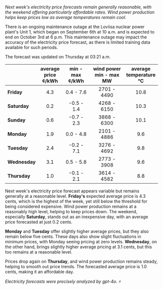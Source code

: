 *Next week's electricity price forecasts remain generally reasonable, with the weekend offering particularly affordable rates. Wind power production helps keep prices low as average temperatures remain cool.*

There is an ongoing maintenance outage at the Loviisa nuclear power plant's Unit 1, which began on September 6th at 10 a.m. and is expected to end on October 3rd at 6 p.m. This maintenance outage may impact the accuracy of the electricity price forecast, as there is limited training data available for such periods.

The forecast was updated on Thursday at 03:21 a.m.

|            | average<br>price<br>¢/kWh | min - max<br>¢/kWh | wind power<br>min - max<br>MW | average<br>temperature<br>°C |
|:-------------|:----------------:|:----------------:|:-------------:|:-------------:|
| **Friday**  | 4.3 | 0.4 - 7.6 | 2701 - 4490 | 10.8 |
| **Saturday**   | 0.2 | -0.5 - 1.4 | 4268 - 6150 | 10.3 |
| **Sunday**  | 0.6 | -0.7 - 2.3 | 3868 - 6300 | 10.1 |
| **Monday**  | 1.9 | 0.0 - 4.8 | 2101 - 4886 | 9.6 |
| **Tuesday**    | 2.4 | -0.2 - 7.1 | 3276 - 4692 | 9.8 |
| **Wednesday**| 3.1 | 0.5 - 5.8 | 2773 - 3908 | 9.6 |
| **Thursday**    | 1.0 | -0.1 - 2.1 | 3614 - 4582 | 8.8 |

Next week's electricity price forecast appears variable but remains generally at a reasonable level. **Friday's** expected average price is 4.3 cents, which is the highest of the week, yet still below the threshold for being considered expensive. Wind power production remains at a reasonably high level, helping to keep prices down. The weekend, especially **Saturday**, stands out as an inexpensive day, with an average price forecasted at just 0.2 cents.

**Monday** and **Tuesday** offer slightly higher average prices, but they also remain below five cents. These days also show slight fluctuations in minimum prices, with Monday seeing pricing at zero levels. **Wednesday**, on the other hand, brings slightly higher average pricing at 3.1 cents, but this too remains at a reasonable level.

Prices drop again on **Thursday**, and wind power production remains steady, helping to smooth out price trends. The forecasted average price is 1.0 cents, making it an affordable day.

*Electricity forecasts were precisely analyzed by gpt-4o.* ⚡️

